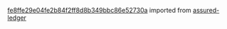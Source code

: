 [fe8ffe29e04fe2b84f2ff8d8b349bbc86e52730a](https://github.com/insolar/assured-ledger/commit/fe8ffe29e04fe2b84f2ff8d8b349bbc86e52730a) imported from [assured-ledger](https://github.com/insolar/assured-ledger)
